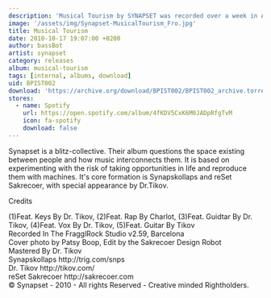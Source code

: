 ```yaml
---
description: 'Musical Tourism by SYNAPSET was recorded over a week in April 2010 by Synapskollaps and reSet Sakrecoer.'
image: '/assets/img/Synapset-MusicalTourism_Fro.jpg'
title: Musical Tourism
date: 2010-10-17 19:07:00 +0200
author: bassBot
artist: synapset
category: releases
album: musical-tourism
tags: [internal, albums, download]
uid: BPIST002
download: 'https://archive.org/download/BPIST002/BPIST002_archive.torrent'
stores:
  - name: Spotify
    url: https://open.spotify.com/album/4fKDV5CxK6M0JADpRfgTvM
    icon: fa-spotify
    download: false
---
```


Synapset is a blitz-collective. Their album questions the space existing between people and how music interconnects them. It is based on experimenting with the risk of taking opportunities in life and reproduce them with machines. It's core formation is Synapskollaps and reSet Sakrecoer, with special appearance by Dr.Tikov.

<p>Credits</p>
(1)Feat. Keys By Dr. Tikov, (2)Feat. Rap By Charlot, (3)Feat. Guidtar By Dr. Tikov, (4)Feat. Vox By Dr. Tikov, (5)Feat. Guitar By Tikov<br />Recorded In The FragglRock Studio v2.59, Barcelona<br />Cover photo by Patsy Boop, Edit by the Sakrecoer Design Robot<br />Mastered By Dr. Tikov<br />Synapskollaps http://trig.com/snps<br />Dr. Tikov http://tikov.com/<br />reSet Sakrecoer http://sakrecoer.com<br />© Synapset - 2010 - All rights Reserved - Creative minded Rightholders.